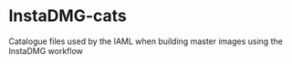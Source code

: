 InstaDMG-cats
=============

Catalogue files used by the IAML when building master images using the InstaDMG workflow